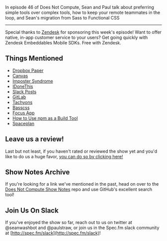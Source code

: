 In episode 46 of Does Not Compute, Sean and Paul talk about preferring simple tools over complex tools, how to keep your remote teammates in the loop, and Sean's migration from Sass to Functional CSS

---

Special thanks to [Zendesk](https://zendesk.com/doesnotcompute) for sponsoring this week's episode! Want to offer native, in-app customer service to your users? Get going quickly with Zendesk Embeddables Mobile SDKs. Free with Zendesk.

## Things Mentioned

* [Dropbox Paper](https://paper.dropbox.com)
* [Canvas](https://usecanvas.com/seanwash)
* [Imposter Syndrome](https://en.wikipedia.org/wiki/Impostor_syndrome)
* [IDoneThis](https://beta.idonethis.com)
* [Slack Posts](https://get.slack.help/hc/en-us/articles/203950418-Composing-a-post)
* [GitLab](https://gitlab.com/gitlab-org/gitlab-ce)
* [Tachyons](http://tachyons.io/)
* [Basscss](http://www.basscss.com/)
* [Focus App](https://heyfocus.com/)
* [How to Use npm as a Build Tool](https://www.keithcirkel.co.uk/how-to-use-npm-as-a-build-tool/)
* [Spaceplan](http://jhollands.co.uk/spaceplan/)

## Leave us a review!

Last but not least, if you haven't rated or reviewed the show yet and you'd like to do us a huge favor, [you can do so by clicking here!](https://itunes.apple.com/us/podcast/does-not-compute/id1048731980?mt=2)

## Show Notes Archive

If you're looking for a link we've mentioned in the past, head on over to the [Does Not Compute Show Notes](https://github.com/seanwash/dnccast-show-notes) repo and use GitHub's excellent search tool!

## Join Us On Slack

If you've enjoyed the show so far, reach out to us on twitter at @seanwashbot and @paulstraw, or join us in the Spec.fm slack community at [http://spec.fm/slack](http://spec.fm/slack)!
